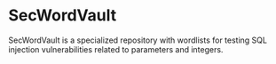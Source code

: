 # SecWordVault
SecWordVault is a specialized repository with wordlists for testing SQL injection vulnerabilities related to parameters and integers.
